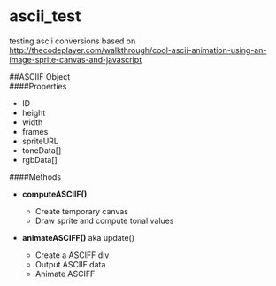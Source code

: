 # ascii_test
testing ascii conversions based on http://thecodeplayer.com/walkthrough/cool-ascii-animation-using-an-image-sprite-canvas-and-javascript
  
##ASCIIF Object  
####Properties
- ID
- height
- width
- frames
- spriteURL
- toneData[]
- rgbData[]

####Methods
- **computeASCIIF()**
	- Create temporary canvas
	- Draw sprite and compute tonal values
	
- **animateASCIFF()** aka update()
	- Create a ASCIFF div
	- Output ASCIIF data
	- Animate ASCIFF 